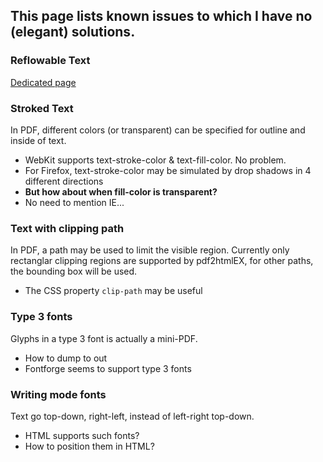 ## This page lists known issues to which I have no (elegant) solutions.

### Reflowable Text
[Dedicated page](https://github.com/coolwanglu/pdf2htmlEX/wiki/Reflowable-Text)

### Stroked Text
In PDF, different colors (or transparent) can be specified for outline and inside of text.
 - WebKit supports text-stroke-color & text-fill-color. No problem.
 - For Firefox, text-stroke-color may be simulated by drop shadows in 4 different directions
  - **But how about when fill-color is transparent?**
 - No need to mention IE...

### Text with clipping path
In PDF, a path may be used to limit the visible region. Currently only rectanglar clipping regions are supported by pdf2htmlEX, for other paths, the bounding box will be used.
 - The CSS property `clip-path` may be useful

### Type 3 fonts
Glyphs in a type 3 font is actually a mini-PDF.
 - How to dump to out
 - Fontforge seems to support type 3 fonts

### Writing mode fonts
Text go top-down, right-left, instead of left-right top-down.
 - HTML supports such fonts?
 - How to position them in HTML?